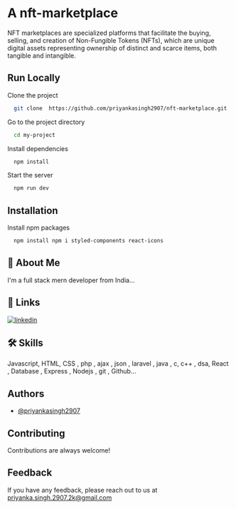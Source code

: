 
# A nft-marketplace 

NFT marketplaces are specialized platforms that facilitate the buying, selling, and creation of Non-Fungible Tokens (NFTs), which are unique digital assets representing ownership of distinct and scarce items, both tangible and intangible.


## Run Locally

Clone the project

```bash
  git clone  https://github.com/priyankasingh2907/nft-marketplace.git


```

Go to the project directory

```bash
  cd my-project
```

Install dependencies

```bash
  npm install
```

Start the server

```bash
  npm run dev
```


## Installation

Install npm packages

```bash
  npm install npm i styled-components react-icons


```
    
## 🚀 About Me
I'm a full stack mern developer from India...


## 🔗 Links

[![linkedin](https://img.shields.io/badge/linkedin-0A66C2?style=for-the-badge&logo=linkedin&logoColor=white)](https://www.linkedin.com/in/priyanka-singh-643868315/)



## 🛠 Skills
Javascript, HTML, CSS , php , ajax , json , laravel , java , c, c++ , dsa, React , Database , Express , Nodejs , git , Github...



## Authors

- [@priyankasingh2907](https://www.github.com/octokatherine)


## Contributing

Contributions are always welcome!




## Feedback

If you have any feedback, please reach out to us at priyanka.singh.2907.2k@gmail.com


